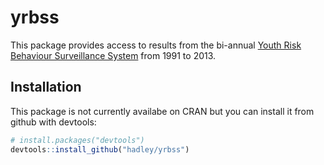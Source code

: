 # yrbss

This package provides access to results from the bi-annual [Youth Risk Behaviour Surveillance System](http://www.cdc.gov/healthyyouth/data/yrbs/index.htm) from 1991 to 2013.

## Installation

This package is not currently availabe on CRAN but you can install it from github with devtools:

```R
# install.packages("devtools")
devtools::install_github("hadley/yrbss")
```
